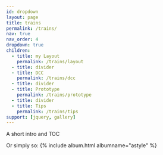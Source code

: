 ```yaml
---
id: dropdown
layout: page
title: trains
permalink: /trains/
nav: true
nav_order: 4
dropdown: true
children:
  - title: my Layout
    permalink: /trains/layout
  - title: divider
  - title: DCC
    permalink: /trains/dcc
  - title: divider
  - title: Prototype
    permalink: /trains/prototype
  - title: divider
  - title: Tips
    permalink: /trains/tips
support: [jquery, gallery]
---
```


A short intro and TOC

Or simply so:
{% include album.html albumname="astyle" %}
